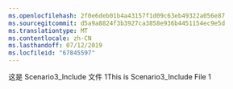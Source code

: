 ```yaml
---
ms.openlocfilehash: 2f0e6deb01b4a43157f1d09c63eb49322a056e87
ms.sourcegitcommit: d5a9a8824f3b3927ca3858e936b4451154ec9e5d
ms.translationtype: MT
ms.contentlocale: zh-CN
ms.lasthandoff: 07/12/2019
ms.locfileid: "67845597"
---
```

<span data-ttu-id="215ca-101">这是 Scenario3_Include 文件 1</span><span class="sxs-lookup"><span data-stu-id="215ca-101">This is Scenario3_Include File 1</span></span>
